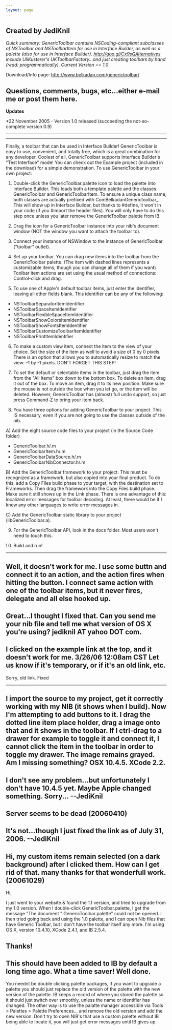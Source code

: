 ```yaml
---
layout: page
---
```


Created by JediKnil
----
*Quick summary: GenericToolbar contains NSCoding-compliant subclasses of NSToolbar and NSToolbarItem for use in Interface Builder, as well as a palette (also for use in Interface Builder).  http://goo.gl/Cx9sQAlternatives include UliKusterer's UKToolbarFactory...and just creating toolbars by hand (read: programmatically). Current Version == 1.0*

Download/Info page: http://www.belkadan.com/generictoolbar/

Questions, comments, bugs, etc...either e-mail me or post them here.
----
**Updates**

*22 November 2005 - Version 1.0 released (succeeding the not-so-complete version 0.9)

----
----
Finally, a toolbar that can be used in Interface Builder! GenericToolbar is easy to use, convenient, and totally free, which is a great combination for any developer. Coolest of all, GenericToolbar supports Interface Builder's "Test Interface" mode! You can check out the Example project (included in the download) for a simple demonstration. To use GenericToolbar in your own project:

1. Double-click the G<nowiki/>enericToolbar.palette icon to load the palette into Interface Builder. This loads both a template palette and the classes GenericToolbar and GenericToolbarItem. To ensure a unique class name, both classes are actually prefixed with C<nowiki/>omBelkadanGenerictoolbar_. This will show up in Interface Builder, but thanks to #define, it won't in your code (if you #import the header files). You will only have to do this step once unless you later remove the GenericToolbar palette from IB.

2. Drag the icon for a GenericToolbar instance into your nib's document window (NOT the window you want to attach the toolbar to).

3. Connect your instance of NSWindow to the instance of GenericToolbar ("toolbar" outlet).

4. Set up your toolbar. You can drag new items into the toolbar from the GenericToolbar palette. (The item with dashed lines represents a customizable items, though you can change all of them if you want) Toolbar item actions are set using the usual method of connections: Control-click and drag.

5. To use one of Apple's default toolbar items, just enter the identifier, leaving all other fields blank. This identifier can be any of the following:

* NSToolbarSeparatorItemIdentifier
* NSToolbarSpaceItemIdentifier
* NSToolbarFlexibleSpaceItemIdentifier
* NSToolbarShowColorsItemIdentifier
* NSToolbarShowFontsItemIdentifier
* NSToolbarCustomizeToolbarItemIdentifier
* NSToolbarPrintItemIdentifier


6. To make a custom view item, connect the item to the view of your choice. Set the size of the item as well to avoid a size of 0 by 0 pixels. There is an option that allows you to automatically resize to match the view: -1 by -1 pixels. DON'T FORGET THIS STEP!

7. To set the default or selectable items in the toolbar, just drag the item from the "All Items" box down to the bottom box. To delete an item, drag it out of the box. To move an item, drag it to its new position. Make sure the mouse is not outside the box when you let go, or the item will be deleted. However, GenericToolbar has (almost) full undo support, so just press Command-Z to bring your item back.

8. You have three options for adding GenericToolbar to your project. This IS necessary, even if you are not going to use the classes outside of the nib.

A) Add the eight source code files to your project (in the Source Code folder)
- GenericToolbar.h/.m
- GenericToolbarItem.h/.m
- GenericToolbarDataSource.h/.m
- GenericToolbarNibConnector.h/.m

B) Add the GenericToolbar framework to your project. This must be recognized as a framework, but also copied into your final product. To do this, add a Copy Files build phase to your target, with the destination set to Frameworks. Then drag the framework into the Copy Files build phase. Make sure it still shows up in the Link phase. There is one advantage of this: localized error messages for toolbar decoding. At least, there would be if I knew any other languages to write error messages in.

C) Add the GenericToolbar static library to your project (libGenericToolbar.a).

9. For the GenericToolbar API, look in the docs folder. Most users won't need to touch this.

10. Build and run!
----

Well, it doesn't work for me. I use some buttn and connect it to an action, and the action fires when hitting the button. I connect same action with one of the toolbar items, but it never fires, delegate and all else hooked up.
----
Great...I thought I fixed that. Can you send me your nib file and tell me what version of OS X you're using? jediknil AT yahoo DOT com.
----

I clicked on the example link at the top, and it doesn't work for me. 3/26/06 12:08am CST
Let us know if it's temporary, or if it's an old link, etc.
----
Sorry, old link. Fixed

----
I import the source to my project, get it correctly working with my NIB (it shows when I build).  Now I'm attempting to add buttons to it.  I drag the dotted line item place holder, drag a image onto that and it shows in the toolbar.  If I ctrl-drag to a drawer for example to toggle it and connect it, I cannot click the item in the toolbar in order to toggle my drawer.  The image remains grayed.  Am I missing something?  OSX 10.4.5.  XCode 2.2.
----
I don't see any problem...but unfortunately I don't have 10.4.5 yet. Maybe Apple changed something. Sorry... --JediKnil
----
Server seems to be dead (20060410)
----
It's not...though I just fixed the link as of July 31, 2006. --JediKnil
----
Hi, my custom items remain selected (on a dark background) after I clicked them. How can I get rid of that. many thanks for that wonderfull work. (20061029)
----
Hi, 

I just went to your website & found the 1.1 version, and tried to upgrade from my 1.0 version. When I double-click     GenericToolbar.palette, I get the message "The document "    GenericToolbar.palette" could not be opened. I then tried going back and using the 1.0 palette, and I can open Nib files that have Generic Toolbar, but I don't have the toolbar itself any more. I'm using OS X, version 10.4.10, XCode 2.4.1, and IB 2.5.4.

Thanks!
----
This should have been added to IB by default a long time ago. What a time saver! Well done.
----
You neednt be double clicking palette packages, if you want to upgrade a palette you should just replace the old version of the palette with the new version of the palette. IB keeps a record of where you stored the palette so it should just switch over smoothly, unless the name or identifier has changed. The other way is to use the palatte manager accessible via Tools > Palettes > Palette Preferences... and remove the old version and add the new version. Don't try to open NIB's that use a custom palette without IB being able to locate it, you will just get error messages until IB gives up.
